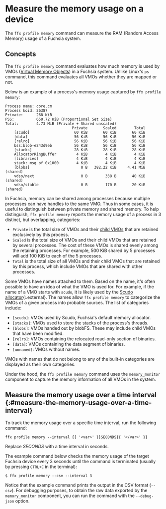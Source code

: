 # Measure the memory usage on a device

The `ffx profile memory` command can measure the RAM (Random Access Memory) usage of
a Fuchsia system.

## Concepts

The `ffx profile memory` command evaluates how much memory is used by VMOs
([Virtual Memory Objects][vmo]) in a Fuchsia system. Unlike Linux's `ps` command,
this command evaluates all VMOs whether they are mapped or not.

Below is an example of a process's memory usage captured by `ffx profile memory`:

```none {:.devsite-disable-click-to-copy}
Process name: core.cm
Process koid: 26387
Private:      268 KiB
PSS:          650.72 KiB (Proportional Set Size)
Total:        4.73 MiB (Private + Shared unscaled)
                              Private       Scaled        Total
    [scudo]                    60 KiB       60 KiB       60 KiB
    [data]                     56 KiB       56 KiB       56 KiB
    [relro]                    56 KiB       56 KiB       56 KiB
    bss:blob-e243d9eb          56 KiB       56 KiB       56 KiB
    [stacks]                   28 KiB       28 KiB       28 KiB
    AllocatorRingBuffer         4 KiB        4 KiB        4 KiB
    [libraries]                 4 KiB        4 KiB        4 KiB
    stack: msg of 0x1000        4 KiB        4 KiB        4 KiB
    [blobs]                       0 B   382.22 KiB     4.41 MiB     (shared)
    vdso/next                     0 B        338 B       40 KiB     (shared)
    vdso/stable                   0 B        170 B       20 KiB     (shared)
```

In Fuchsia, memory can be shared among processes because multiple processes can have
handles to the same VMO. Thus in some cases, it is useful to distinguish between private
memory and shared memory. To help distinguish, `ffx profile memory` reports the memory
usage of a process in 3 distinct, but overlapping, categories:

* `Private` is the total size of VMOs and their [child VMOs][child-vmos]
  that are retained exclusively by this process.
* `Scaled` is the total size of VMOs and their child VMOs that are retained by several
  processes. The cost of these VMOs is shared evenly among the retaining processes. For
  example, 500 KiB shared by 5 processes will add 100 KiB to each of the 5 processes.
* `Total` is the total size of all VMOs and their child VMOs that are retained by this
  process, which include VMOs that are shared with other processes.

Some VMOs have names attached to them. Based on the name, it's often possible to have
an idea of what the VMO is used for. For example, if the name of a VMO starts with
`scudo`, it is likely used by the [Scudo allocator][scudo]{:.external}. The names allow
`ffx profile memory` to categorize the VMOs of a given process into probable sources.
The list of categories include:

* `[scudo]`: VMOs used by Scudo, Fuchsia's default memory allocator.
* `[stacks]`: VMOs used to store the stacks of the process's threads.
* `[blobs]`: VMOs handed out by blobFS. These may include child VMOs that have been
   modified.
* `[relro]`: VMOs containing the relocated read-only section of binaries.
* `[data]`: VMOs containing the data segment of binaries.
* `[unnamed]`: VMOs without names.

VMOs with names that do not belong to any of the built-in categories are displayed as
their own categories.

Under the hood, the `ffx profile memory` command uses the `memory_monitor` component to
capture the memory information of all VMOs in the system.

## Measure the memory usage over a time interval {:#measure-the-memory-usage-over-a-time-interval}

To track the memory usage over a specific time interval, run the following command:

```posix-terminal
ffx profile memory --interval {{ '<var>' }}SECONDS{{ '</var>' }}
```

Replace <var>SECONDS</var> with a time interval in seconds.

The example command below checks the memory usage of the target Fuchsia device
every 3 seconds until the command is terminated (usually by pressing `CTRL+C`
in the terminal):

```none {:.devsite-disable-click-to-copy}
$ ffx profile memory --csv --interval 3
```

Notice that the example command prints the output in the CSV format (`--csv`).
For debugging purposes, to obtain the raw data exported by the `memory_monitor`
component, you can run the command with the `--debug-json` option.

<!-- Reference links -->

[vmo]: /docs/reference/kernel_objects/vm_object.md
[child-vmos]: /reference/syscalls/vmo_create_child.md
[scudo]: https://llvm.org/docs/ScudoHardenedAllocator.html

